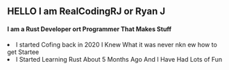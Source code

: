 <h2>HELLO I am RealCodingRJ or Ryan J</h2> 
<h4>I am a Rust Developer ort Programmer That Makes Stuff</h4>

<li>I started Cofing back in 2020 I Knew What it was never nkn ew how to get Startee</li>

<li>I Started Learning Rust About 5 Months Ago And I Have Had Lots of Fun</li>

